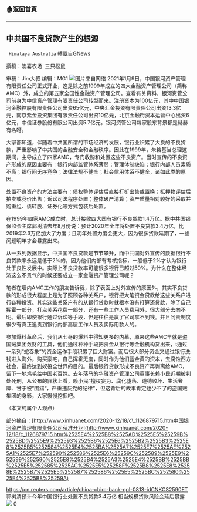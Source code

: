 ###  [:house:返回首頁](https://github.com/ourhimalayas/txt)
---

## 中共国不良贷款产生的根源
` Himalaya Australia` [轉載自GNews](https://gnews.org/zh-hans/739876/)

撰稿：澳喜农场  三只松鼠

审稿：Jim大叔 编辑：MG1
![]()![](https://gnews.org/wp-content/uploads/2021/01/111-2-1.png)图片来自网络
2021年1月9日，中国银河资产管理有限责任公司正式开业，这是除之前1999年成立的四大金融资产管理公司（简称AMC）外，成立的第五家全国性金融资产管理公司。查看有关资料，银河资管公司前身为中信资产管理有限责任公司转型而来。注册资本为100亿元，其中中国银河金融控股有限责任公司出资65亿元，中央汇金投资有限责任公司出资13.3亿元，南京紫金投资集团有限责任公司出资10亿元，北京金融街资本运营中心出资6亿元，中信证券股份有限公司出资5.7亿元。银河资管公司每家股东背景都是赫赫有名呀。

大家都知道，伴随着中共国所谓的市场经济的发展，银行业积累了大良的不良贷款，严重影响了中共国的金融安全和金融秩序。因此在1999年，朱镕基当总理这期间，主导成立了四家AMC，专门收购和处置这些不良资产。当时宣传的不良资产形成的原因主要有：银行内部监管体系薄弱；管理体制缺陷；银行内部人员素质不高；银行间无序竞争；法律法规不健全；社会信用体系不健全，诸如此类的原因。

处置不良资产的方法主要有：债权整体评估后直接打折出售或置换；抵押物评估后拍卖或竞价出售；诉讼司法程序处置；整体破产清算；资产质量相对较好的采取并购重组、债转股、证券化等方式包装后处置。

在1999年四家AMC成立时，总计接收四大国有银行不良贷款1.4万亿。据中共国银保监会主席郭树清去年8月份说：预计2020年全年将处置不良贷款3.4万亿，比2019年2.3万亿加大了力度；且明年处置力度会更大，因为很多贷款延期了，一些问题明年才会暴露出来。

从一系列数据显示，中共国不良贷款是节节攀升，而中共国对外宣传的数据银行不良贷款率永远是低于2%的，因为他们内部有考核指标，一般低于2%才认为银行处于良性发展中。实际上不良贷款率可能很多银行已超过50%。为什么在整体经济这么不景气的时候还要成立一家金融资产管理公司呢？

笔者在墙内AMC工作的朋友告诉我，除了表面上对外宣传的原因外，其实不良贷款的形成很大程度上是为了照顾各种关系户，银行把大笔资金贷款给这些关系户进行各种投资。其实这些关系户有的从银行贷款时就根本没有打算还贷款，除了自己挥霍一部分，打点关系花费一部分，还有一些工作人员费用外，很大部分去向不明。最后即使银行通过诉讼等手段，但是往往是赢了官司拿不到钱。并且问责制度很少有真正追责到银行内部高层工作人员及实际用款人的。

参加爆料革命后，我们从七哥的爆料中得知更多的内幕，原来这些AMC早就是盗国贼集团敛财的工具，他们通过种种手段把资金从银行等金融机构贷出来，t通过一系列“蛇吞象”的资金运作手段积累了巨大财富。而后很大部分资金又通过银行洗钱进入海外，购买豪宅，自己挥霍无度，同时作为他们蓝金黄的资本，去腐蚀西方社会，最终达到奴役全世界的目的。最后银行贷款形成不良资产再剥离给AMC，留下一地鸡毛给中国老百姓。去年落马的华融资产管理公司董事长赖小民近期被判处死刑，从公布的罪状上看，赖小民“擅权妄为、腐化堕落、道德败坏、生活奢靡、甘于被”围猎“，严重违反党的纪律”，但这背后的故事肯定也少不了的盗国贼集团的身影，大家慢慢挖掘吧。

（本文纯属个人观点）

部分摘自：[http://www.xinhuanet.com/2020-12/18/c\_1126879715.htm中国银河资产管理有限责任公司获准开业](http://www.xinhuanet.com/2020-12/18/c_1126879715.htm%2525E4%2525B8%2525AD%2525E5%25259B%2525BD%2525E9%252593%2525B6%2525E6%2525B2%2525B3%2525E8%2525B5%252584%2525E4%2525BA%2525A7%2525E7%2525AE%2525A1%2525E7%252590%252586%2525E6%25259C%252589%2525E9%252599%252590%2525E8%2525B4%2525A3%2525E4%2525BB%2525BB%2525E5%252585%2525AC%2525E5%25258F%2525B8%2525E8%25258E%2525B7%2525E5%252587%252586%2525E5%2525BC%252580%2525E4%2525B8%25259A)

https://cn.reuters.com/article/china-cbirc-bank-npl-0813-idCNKCS2590ET 郭树清预计今年中国银行业处置不良贷款3.4万亿 相当规模贷款风险会延后暴露
![]()![](https://gnews.org/wp-content/uploads/2021/01/澳喜图标.png)
0

